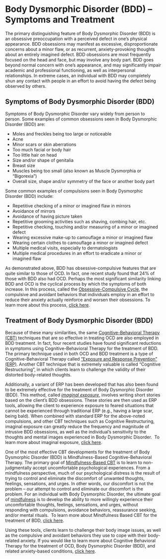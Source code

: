 # Body Dysmorphic Disorder (BDD) – Symptoms and Treatment

The primary distinguishing feature of Body Dysmorphic Disorder (BDD) is an obsessive preoccupation with a perceived defect in one’s physical appearance. BDD obsessions may manifest as excessive, disproportionate concerns about a minor flaw, or as recurrent, anxiety-provoking thoughts about an entirely imagined defect. BDD obsessions are most frequently focused on the head and face, but may involve any body part. BDD goes beyond normal concern with one’s appearance, and may significantly impair academic and professional functioning, as well as interpersonal relationships. In extreme cases, an individual with BDD may completely shun any contact with people in an effort to avoid having the defect being observed by others.

## Symptoms of Body Dysmorphic Disorder (BDD)

Symptoms of Body Dysmorphic Disorder vary widely from person to person. Some examples of common obsessions seen in Body Dysmorphic Disorder (BDD) are:

- Moles and freckles being too large or noticeable
- Acne
- Minor scars or skin aberrations
- Too much facial or body hair
- Too little hair on head
- Size and/or shape of genitalia
- Breast size
- Muscles being too small (also known as Muscle Dysmorphia or “Bigorexia”)
- Overall size, shape and/or symmetry of the face or another body part

Some common examples of compulsions seen in Body Dysmorphic Disorder (BDD) include:

- Repetitive checking of a minor or imagined flaw in mirrors
- Avoidance of mirrors
- Avoidance of having picture taken
- Repetitive grooming activities such as shaving, combing hair, etc.
- Repetitive checking, touching and/or measuring of a minor or imagined defect
- Wearing excessive make-up to camouflage a minor or imagined flaw
- Wearing certain clothes to camouflage a minor or imagined defect
- Multiple medical visits, especially to dermatologists
- Multiple medical procedures in an effort to eradicate a minor or imagined flaw

As demonstrated above, BDD has obsessive-compulsive features that are quite similar to those of OCD. In fact, one recent study found that 24% of those with BDD also had OCD. Perhaps the most significant similarity linking BDD and OCD is the cyclical process by which the symptoms of both increase. In this process, called the [Obsessive-Compulsive Cycle](https://ocdla.com/obsessivecompulsivecycle/ "Body Dysmorphic Disorder (BDD) and the Obsessive-Compulsive Cycle."), the compulsive and avoidant behaviors that individuals employ in an effort to reduce their anxiety actually reinforce and worsen their obsessions. To learn more about this process, [click here](https://ocdla.com/obsessivecompulsivecycle/ "Body Dysmorphic Disorder (BDD) and the Obsessive-Compulsive Cycle").


## Treatment of Body Dysmorphic Disorder (BDD)

Because of these many similarities, the same [Cognitive-Behavioral Therapy (CBT)](https://ocdla.com/cognitivebehavioraltherapy/ "Body Dysmorphic Disorder (BDD) treatment with Cognitive-Behavioral Therapy.") techniques that are so effective in treating OCD are also employed in BDD treatment. In fact, four recent studies have found significant reductions in symptoms using Cognitive-Behavioral Therapy for the treatment of BDD. The primary technique used in both OCD and BDD treatment is a type of Cognitive-Behavioral Therapy called [“Exposure and Response Prevention” (ERP)](https://ocdla.com/exposure-therapy-ocd-anxiety-1944 "ERP for BDD"). Another CBT technique that is extremely valuable is called “Cognitive Restructuring”, in which clients learn to challenge the validity of their distorted body-related thoughts.

Additionally, a variant of ERP has been developed that has also been found to be extremely effective for the treatment of Body Dysmorphic Disorder (BDD). This method, called _[imaginal exposure](https://ocdla.com/imaginal-exposure-ocd-anxiety-4847/)_, involves writing short stories based on the client’s BDD obsessions. These stories are then used as ERP tools, allowing the client to experience exposure to feared situations that cannot be experienced through traditional ERP (e.g., having a large scar, being bald). When combined with standard ERP for the above-noted compulsions, and other CBT techniques such as Cognitive Restructuring, imaginal exposure can greatly reduce the frequency and magnitude of intrusive BDD obsessions, as well as the individual’s sensitivity to the thoughts and mental images experienced in Body Dysmorphic Disorder.  To learn more about imaginal exposure, [click here](https://ocdla.com/imaginal-exposure-ocd-anxiety-4847/ "Imaginal exposure for BDD").

One of the most effective CBT developments for the treatment of Body Dysmorphic Disorder (BDD) is Mindfulness-Based Cognitive-Behavioral Therapy. The primary goal of [Mindfulness-Based CBT](https://ocdla.com/mindfulness-cbt-ocd-anxiety/ "BDD treatment with Mindfulness Based CBT") is to learn to non-judgmentally accept uncomfortable psychological experiences. From a mindfulness perspective, much of our psychological distress is the result of trying to control and eliminate the discomfort of unwanted thoughts, feelings, sensations, and urges. In other words, our discomfort is not the problem – our attempt to control and eliminate our discomfort is the problem. For an individual with Body Dysmorphic Disorder, the ultimate goal of [mindfulness](https://ocdla.com/mindfulness-workbook-ocd/ "Mindfulness Workbook for OCD") is to develop the ability to more willingly experience their uncomfortable thoughts, feelings, sensations, and urges, without responding with compulsions, avoidance behaviors, reassurance seeking, and/or mental rituals.  To learn more about Mindfulness Based CBT for the treatment of BDD, [click here](https://ocdla.com/mindfulness-cbt-ocd-anxiety/ "Mindfulness Based CBT treatment for BDD").

Using these tools, clients learn to challenge their body image issues, as well as the compulsive and avoidant behaviors they use to cope with their body-related anxiety. If you would like to learn more about Cognitive Behavioral Therapy for the treatment of OCD, Body Dysmorphic Disorder (BDD), and related anxiety-based conditions, [click here](https://ocdla.com/cognitivebehavioraltherapy/ "Cognitive-Behavioral Therapy for the treatment of Body Dysmorphic Disorder (BDD)").

